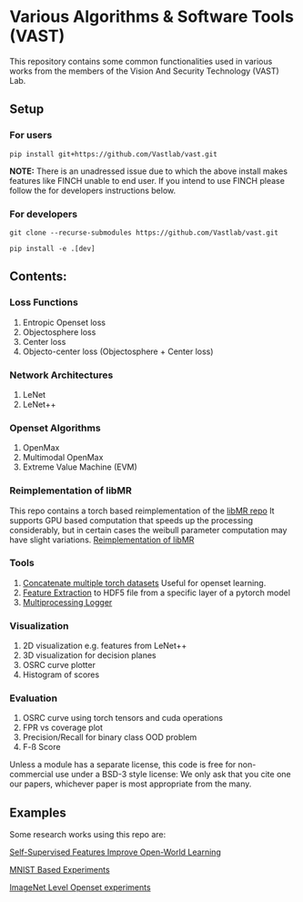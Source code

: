 # Various Algorithms & Software Tools (VAST)
This repository contains some common functionalities used in various works from the members of the
Vision And Security Technology (VAST) Lab.

## Setup
### For users
`pip install git+https://github.com/Vastlab/vast.git`

**NOTE:** There is an unadressed issue due to which the above install makes features like FINCH unable to end user.
If you intend to use FINCH please follow the for developers instructions below.
### For developers
`git clone --recurse-submodules https://github.com/Vastlab/vast.git`

`pip install -e .[dev]`

## Contents:
### Loss Functions
1. Entropic Openset loss
2. Objectosphere loss
3. Center loss
4. Objecto-center loss (Objectosphere + Center loss)

### Network Architectures
1. LeNet
2. LeNet++

### Openset Algorithms
1. OpenMax
2. Multimodal OpenMax
3. Extreme Value Machine (EVM)

### Reimplementation of libMR
This repo contains a torch based reimplementation of the [libMR repo](https://github.com/Vastlab/libMR)
It supports GPU based computation that speeds up the processing considerably, but in certain cases the weibull parameter
computation may have slight variations.
[Reimplementation of libMR](vast/DistributionModels/weibull.py)

### Tools
1. [Concatenate multiple torch datasets](vast/tools/ConcatDataset.py) Useful for openset learning.
2. [Feature Extraction](vast/scripts/FeatureExtractors) to HDF5 file from a specific layer of a pytorch model
3. [Multiprocessing Logger](vast/tools/logger.py)

### Visualization
1. 2D visualization e.g. features from LeNet++
2. 3D visualization for decision planes
3. OSRC curve plotter
4. Histogram of scores

### Evaluation
1. OSRC curve using torch tensors and cuda operations
2. FPR vs coverage plot
3. Precision/Recall for binary class OOD problem
4. F-ß Score

Unless a module has a separate license, this code is free for non-commercial use under a BSD-3 style license:
We only ask that you cite one our papers, whichever paper is most appropriate from the many. 


## Examples
Some research works using this repo are:

[Self-Supervised Features Improve Open-World Learning](https://github.com/Vastlab/SSFiOWL)

[MNIST Based Experiments](https://github.com/Vastlab/MNIST_Experiments)

[ImageNet Level Openset experiments](https://github.com/Vastlab/ImageNetDali)
